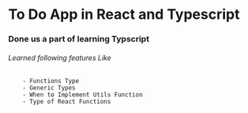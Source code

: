 # To Do App in React and Typescript

### Done us a part of learning Typscript

###### Learned following features Like 
        - Functions Type
        - Generic Types
        - When to Implement Utils Function
        - Type of React Functions